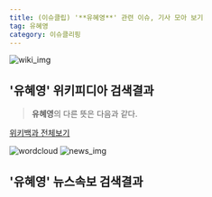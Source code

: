 ```yaml
---
title: (이슈클립) '**유혜영**' 관련 이슈, 기사 모아 보기
tag: 유혜영
category: 이슈클리핑
---
```

![wiki_img](https://user-images.githubusercontent.com/42597476/44503234-41136a80-a6d0-11e8-9071-6fc6418eafe4.png)
## **'**유혜영**'** 위키피디아 검색결과
>**유혜영**의 다른 뜻은 다음과 같다.

<a href="https://ko.wikipedia.org/wiki/유혜영" target="_blank">위키백과 전체보기</a>

![wordcloud](https://s3.ap-northeast-2.amazonaws.com/lyrics101-wordcloud/2018-09-21-1537488360.png)
![news_img](https://user-images.githubusercontent.com/42597476/44507050-1206f400-a6e4-11e8-8d98-7ffbfebb353f.png)
## **'**유혜영**'** 뉴스속보 검색결과


